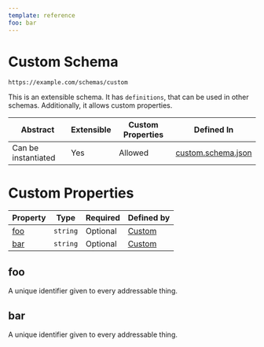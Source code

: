 ```yaml
---
template: reference
foo: bar
---
```


# Custom Schema

```
https://example.com/schemas/custom
```

This is an extensible schema. It has `definitions`, that can be used in other schemas. Additionally, it allows custom properties.

| Abstract | Extensible | Custom Properties | Defined In |
|----------|------------|-------------------|------------|
| Can be instantiated | Yes | Allowed | [custom.schema.json](custom.schema.json) |

# Custom Properties

| Property | Type | Required | Defined by |
|----------|------|----------|------------|
| [foo](#foo) | `string` | Optional | [Custom](#foo) |
| [bar](#bar) | `string` | Optional | [Custom](#bar) |

## foo

A unique identifier given to every addressable thing.

## bar

A unique identifier given to every addressable thing.
